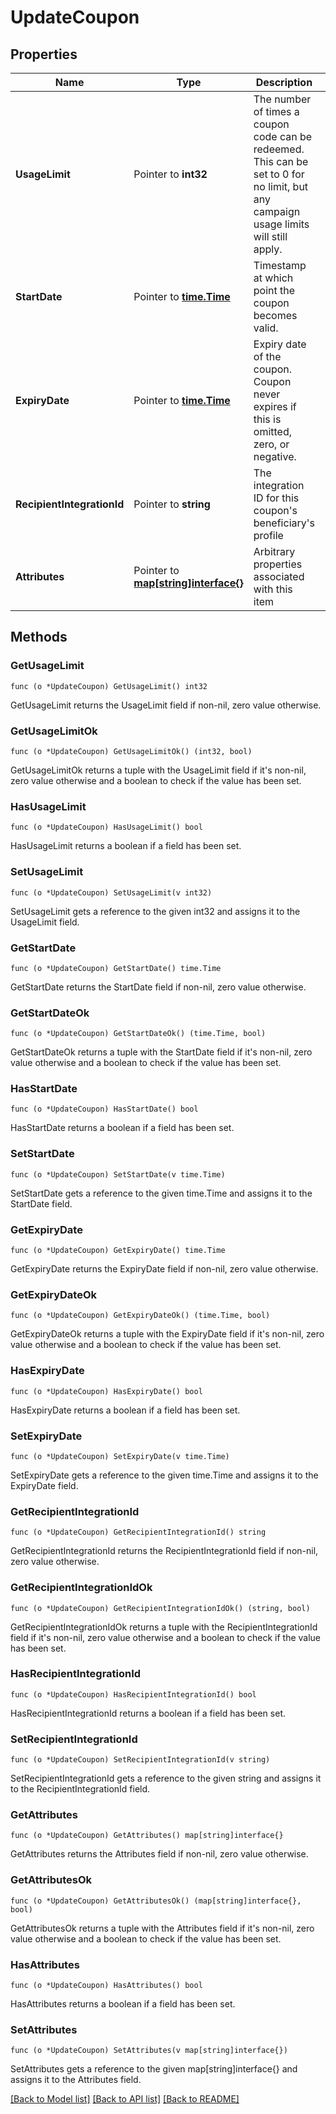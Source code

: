 # UpdateCoupon

## Properties

Name | Type | Description | Notes
------------ | ------------- | ------------- | -------------
**UsageLimit** | Pointer to **int32** | The number of times a coupon code can be redeemed. This can be set to 0 for no limit, but any campaign usage limits will still apply.  | [optional] 
**StartDate** | Pointer to [**time.Time**](time.Time.md) | Timestamp at which point the coupon becomes valid. | [optional] 
**ExpiryDate** | Pointer to [**time.Time**](time.Time.md) | Expiry date of the coupon. Coupon never expires if this is omitted, zero, or negative. | [optional] 
**RecipientIntegrationId** | Pointer to **string** | The integration ID for this coupon&#39;s beneficiary&#39;s profile | [optional] 
**Attributes** | Pointer to [**map[string]interface{}**](.md) | Arbitrary properties associated with this item | [optional] 

## Methods

### GetUsageLimit

`func (o *UpdateCoupon) GetUsageLimit() int32`

GetUsageLimit returns the UsageLimit field if non-nil, zero value otherwise.

### GetUsageLimitOk

`func (o *UpdateCoupon) GetUsageLimitOk() (int32, bool)`

GetUsageLimitOk returns a tuple with the UsageLimit field if it's non-nil, zero value otherwise
and a boolean to check if the value has been set.

### HasUsageLimit

`func (o *UpdateCoupon) HasUsageLimit() bool`

HasUsageLimit returns a boolean if a field has been set.

### SetUsageLimit

`func (o *UpdateCoupon) SetUsageLimit(v int32)`

SetUsageLimit gets a reference to the given int32 and assigns it to the UsageLimit field.

### GetStartDate

`func (o *UpdateCoupon) GetStartDate() time.Time`

GetStartDate returns the StartDate field if non-nil, zero value otherwise.

### GetStartDateOk

`func (o *UpdateCoupon) GetStartDateOk() (time.Time, bool)`

GetStartDateOk returns a tuple with the StartDate field if it's non-nil, zero value otherwise
and a boolean to check if the value has been set.

### HasStartDate

`func (o *UpdateCoupon) HasStartDate() bool`

HasStartDate returns a boolean if a field has been set.

### SetStartDate

`func (o *UpdateCoupon) SetStartDate(v time.Time)`

SetStartDate gets a reference to the given time.Time and assigns it to the StartDate field.

### GetExpiryDate

`func (o *UpdateCoupon) GetExpiryDate() time.Time`

GetExpiryDate returns the ExpiryDate field if non-nil, zero value otherwise.

### GetExpiryDateOk

`func (o *UpdateCoupon) GetExpiryDateOk() (time.Time, bool)`

GetExpiryDateOk returns a tuple with the ExpiryDate field if it's non-nil, zero value otherwise
and a boolean to check if the value has been set.

### HasExpiryDate

`func (o *UpdateCoupon) HasExpiryDate() bool`

HasExpiryDate returns a boolean if a field has been set.

### SetExpiryDate

`func (o *UpdateCoupon) SetExpiryDate(v time.Time)`

SetExpiryDate gets a reference to the given time.Time and assigns it to the ExpiryDate field.

### GetRecipientIntegrationId

`func (o *UpdateCoupon) GetRecipientIntegrationId() string`

GetRecipientIntegrationId returns the RecipientIntegrationId field if non-nil, zero value otherwise.

### GetRecipientIntegrationIdOk

`func (o *UpdateCoupon) GetRecipientIntegrationIdOk() (string, bool)`

GetRecipientIntegrationIdOk returns a tuple with the RecipientIntegrationId field if it's non-nil, zero value otherwise
and a boolean to check if the value has been set.

### HasRecipientIntegrationId

`func (o *UpdateCoupon) HasRecipientIntegrationId() bool`

HasRecipientIntegrationId returns a boolean if a field has been set.

### SetRecipientIntegrationId

`func (o *UpdateCoupon) SetRecipientIntegrationId(v string)`

SetRecipientIntegrationId gets a reference to the given string and assigns it to the RecipientIntegrationId field.

### GetAttributes

`func (o *UpdateCoupon) GetAttributes() map[string]interface{}`

GetAttributes returns the Attributes field if non-nil, zero value otherwise.

### GetAttributesOk

`func (o *UpdateCoupon) GetAttributesOk() (map[string]interface{}, bool)`

GetAttributesOk returns a tuple with the Attributes field if it's non-nil, zero value otherwise
and a boolean to check if the value has been set.

### HasAttributes

`func (o *UpdateCoupon) HasAttributes() bool`

HasAttributes returns a boolean if a field has been set.

### SetAttributes

`func (o *UpdateCoupon) SetAttributes(v map[string]interface{})`

SetAttributes gets a reference to the given map[string]interface{} and assigns it to the Attributes field.


[[Back to Model list]](../README.md#documentation-for-models) [[Back to API list]](../README.md#documentation-for-api-endpoints) [[Back to README]](../README.md)


